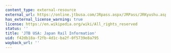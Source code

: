 ```yaml
---
content_type: external-resource
external_url: https://online.jtbusa.com/JRpass.aspx/JRPass/JRKyushu.aspx
has_external_license_warning: true
license: https://en.wikipedia.org/wiki/All_rights_reserved
status: ''
title: 'JTB USA: Japan Rail Information'
uid: f42db18a-f2fb-4d1c-ba2f-0f5739e8a795
wayback_url: ''
---
```

